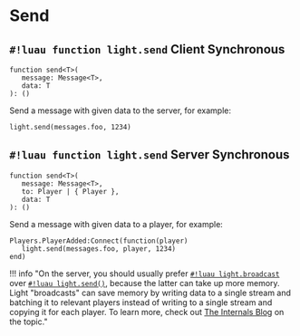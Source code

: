 # Send

## `#!luau function light.send` <span class="md-tag md-tag-icon md-tag--client">Client</span> <span class="md-tag md-tag-icon md-tag--sync">Synchronous</span>

```luau
function send<T>(
   message: Message<T>,
   data: T
): ()
```

Send a message with given data to the server, for example:

```luau
light.send(messages.foo, 1234)
```

## `#!luau function light.send` <span class="md-tag md-tag-icon md-tag--server">Server</span> <span class="md-tag md-tag-icon md-tag--sync">Synchronous</span>

```luau
function send<T>(
   message: Message<T>,
   to: Player | { Player },
   data: T
): ()
```

Send a message with given data to a player, for example:

```luau
Players.PlayerAdded:Connect(function(player)
   light.send(messages.foo, player, 1234)
end)
```

!!! info "On the server, you should usually prefer [`#!luau light.broadcast`](./broadcast.md) over [`#!luau light.send()`](./send.md), because the latter can take up more memory. Light "broadcasts" can save memory by writing data to a single stream and batching it to relevant players instead of writing to a single stream and copying it for each player. To learn more, check out [The Internals Blog](../../../../blog/internals/dynamic_streams.md) on the topic."
